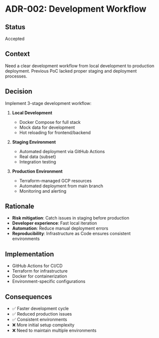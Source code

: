 # ADR-002: Development Workflow

## Status
Accepted

## Context
Need a clear development workflow from local development to production deployment. Previous PoC lacked proper staging and deployment processes.

## Decision
Implement 3-stage development workflow:

1. **Local Development**
   - Docker Compose for full stack
   - Mock data for development
   - Hot reloading for frontend/backend

2. **Staging Environment**
   - Automated deployment via GitHub Actions
   - Real data (subset)
   - Integration testing

3. **Production Environment**
   - Terraform-managed GCP resources
   - Automated deployment from main branch
   - Monitoring and alerting

## Rationale
- **Risk mitigation**: Catch issues in staging before production
- **Developer experience**: Fast local iteration
- **Automation**: Reduce manual deployment errors
- **Reproducibility**: Infrastructure as Code ensures consistent environments

## Implementation
- GitHub Actions for CI/CD
- Terraform for infrastructure
- Docker for containerization
- Environment-specific configurations

## Consequences
- ✅ Faster development cycle
- ✅ Reduced production issues
- ✅ Consistent environments
- ❌ More initial setup complexity
- ❌ Need to maintain multiple environments
